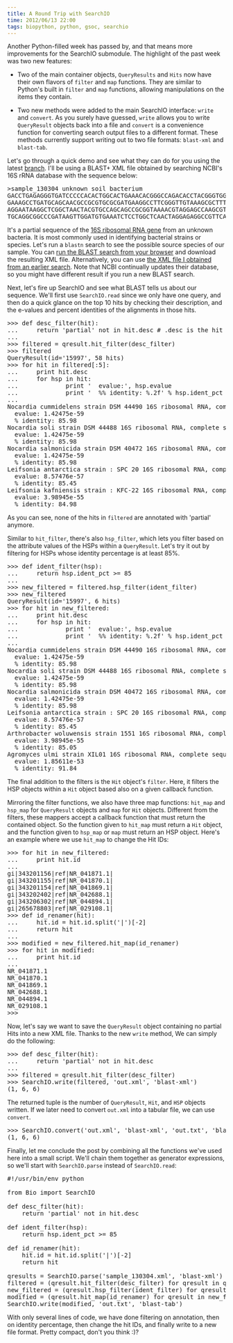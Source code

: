 ```yaml
---
title: A Round Trip with SearchIO
time: 2012/06/13 22:00
tags: biopython, python, gsoc, searchio
---
```

 
Another Python-filled week has passed by, and that means more improvements for the SearchIO submodule. The highlight of the past week was two new features:

* Two of the main container objects, `QueryResults` and `Hits` now have their own flavors of `filter` and `map` functions. They are similar to Python's built in `filter` and `map` functions, allowing manipulations on the items they contain.

* Two new methods were added to the main SearchIO interface: `write` and `convert`. As you surely have guessed, `write` allows you to write `QueryResult` objects back into a file and `convert` is a convenience function for converting search output files to a different format. These methods currently support writing out to two file formats: `blast-xml` and `blast-tab`.

Let's go through a quick demo and see what they can do for you using the latest [branch](https://github.com/bow/biopython/tree/searchio). I'll be using a BLAST+ XML file obtained by searching NCBI's 16S rRNA database with the sequence below:

<pre>
>sample_130304 unknown soil bacterium
GACCTGAGAGGGTGATCCCCCACACTGGCACTGAAACACGGGCCAGACACCTACGGGTGGCAGCAGTAGGGAATATTGCACAATGGGC
GAAAGCCTGATGCAGCAACGCCGCGTGCGCGATGAAGGCCTTCGGGTTGTAAAGCGCTTTTCTGGGAGATGAGGAAGGACAGTATCCC
AGGAATAAGGCTCGGCTAACTACGTGCCAGCAGCCGCGGTAAAACGTAGGAGCCAAGCGTTATCCGAATTCACTGGGCGTAAAGCGCG
TGCAGGCGGCCCGATAAGTTGGATGTGAAATCTCCTGGCTCAACTAGGAGAGGCCGTTCAATACTGTTGGGCTTGAGGGCGACAGA
</pre>

It's a partial sequence of the [16S ribosomal RNA gene](http://en.wikipedia.org/wiki/16S_ribosomal_RNA) from an unknown bacteria. It is most commonly used in identifying bacterial strains or species. Let's run a `blastn` search to see the possible source species of our sample. You can [run the BLAST search from your browser](http://blast.ncbi.nlm.nih.gov/Blast.cgi?PAGE_TYPE=BlastSearch&USER_FORMAT_DEFAULTS=on&PAGE=MegaBlast&PROGRAM=blastn&QUERY=%3Esample_130404%0AGACCTGAGAGGGTGATCCCCCACACTGGCACTGAAACACGGGCCAGACACCTACGGGTGGCAGCAGTAGGGAATATTGCACAATGGGCGAAAGCCTGATGCAGCAACGCCGCGTGCGCGATGAAGGCCTTCGGGTTGTAAAGCGCTTTTCTGGGAGATGAGGAAGGACAGTATCCCAGGAATAAGGCTCGGCTAACTACGTGCCAGCAGC&JOB_TITLE=sample_130404&NEWWIN=on&NEWWIN=on&GAPCOSTS=0%200&MATCH_SCORES=1,-2&DATABASE=TL/16S_ribosomal_RNA_Bacteria_and_Archaea&BLAST_PROGRAMS=megaBlast&MAX_NUM_SEQ=500&SHORT_QUERY_ADJUST=on&EXPECT=10&WORD_SIZE=28&REPEATS=repeat_9606&TEMPLATE_TYPE=0&TEMPLATE_LENGTH=0&FILTER=L&FILTER=m&SHOW_OVERVIEW=true&SHOW_LINKOUT=true&ALIGNMENT_VIEW=Pairwise&MASK_CHAR=2&MASK_COLOR=1&GET_SEQUENCE=true&NEW_VIEW=true&NCBI_GI=false&NUM_OVERVIEW=100&DESCRIPTIONS=100&ALIGNMENTS=100&FORMAT_OBJECT=Alignment&FORMAT_TYPE=HTML&SHOW_CDS_FEATURE=false&OLD_BLAST=false) and download the resulting XML file. Alternatively, you can use [the XML file I obtained from an earlier search](/misc/sample_130304.xml). Note that NCBI continually updates their database, so you might have different result if you run a new BLAST search.

Next, let's fire up SearchIO and see what BLAST tells us about our sequence. We'll first use `SearchIO.read` since we only have one query, and then do a quick glance on the top 10 hits by checking their description, and the e-values and percent identities of the alignments in those hits.

<pre lang="python>
>>> from Bio import SearchIO
>>> qresult = SearchIO.read('sample_130304.xml', 'blast-xml')
>>> qresult
QueryResult(id='15997', 500 hits)
>>> for hit in qresult[:5]:
...     print hit.desc
...     for hsp in hit:
...             print '  evalue:', hsp.evalue
...             print '  %% identity: %.2f' % hsp.ident_pct
... 
Anaerolinea thermophila strain UNI-1 16S ribosomal RNA, partial sequence
  evalue: 8.33551e-77
  % identity: 90.95
Levilinea saccharolytica strain KIBI-1 16S ribosomal RNA, partial sequence
  evalue: 2.99798e-76
  % identity: 91.04
Anaerolinea thermolimosa strain IMO-1 16S ribosomal RNA, partial sequence
  evalue: 1.07827e-75
  % identity: 90.87
Bellilinea caldifistulae 16S ribosomal RNA, partial sequence
  evalue: 3.87814e-75
  % identity: 90.57
Clostridium drakei strain : SL1 16S ribosomal RNA, partial sequence
  evalue: 6.58197e-63
  % identity: 87.20
</pre>

As you can see, all of the top 10 hits have one alignment each. The order of these hits are determined by BLAST, so by default the first hit has the alignment with the lowest e-value. It's also obvious that the top 10 results are all hits from partial sequences. Now, let's suppose you want to see if there are hits from complete sequences. One of the new filter function, `hit_filter` lets you do just that.

It takes as its input a callback function whose argument is a Hit object and returns either True or False. If a Hit object returns False, it will be filtered out. Now we can define a boolean function to check for 'partial' and feed it to `hit_filter`:

<pre lang="python">
>>> def desc_filter(hit):
...     return 'partial' not in hit.desc # .desc is the hit property that holds the description
...
>>> filtered = qresult.hit_filter(desc_filter)
>>> filtered
QueryResult(id='15997', 58 hits)
>>> for hit in filtered[:5]:
...     print hit.desc
...     for hsp in hit:
...             print '  evalue:', hsp.evalue
...             print '  %% identity: %.2f' % hsp.ident_pct
... 
Nocardia cummidelens strain DSM 44490 16S ribosomal RNA, complete sequence
  evalue: 1.42475e-59
  % identity: 85.98
Nocardia soli strain DSM 44488 16S ribosomal RNA, complete sequence
  evalue: 1.42475e-59
  % identity: 85.98
Nocardia salmonicida strain DSM 40472 16S ribosomal RNA, complete sequence
  evalue: 1.42475e-59
  % identity: 85.98
Leifsonia antarctica strain : SPC 20 16S ribosomal RNA, complete sequence
  evalue: 8.57476e-57
  % identity: 85.45
Leifsonia kafniensis strain : KFC-22 16S ribosomal RNA, complete sequence
  evalue: 3.98945e-55
  % identity: 84.98
</pre>

As you can see, none of the hits in `filtered` are annotated with 'partial' anymore.

Similar to `hit_filter`, there's also `hsp_filter`, which lets you filter based on the attribute values of the HSPs within a `QueryResult`. Let's try it out by filtering for HSPs whose identity percentage is at least 85%.

<pre lang="python">
>>> def ident_filter(hsp):
...     return hsp.ident_pct >= 85
...
>>> new_filtered = filtered.hsp_filter(ident_filter)
>>> new_filtered
QueryResult(id='15997', 6 hits)
>>> for hit in new_filtered:
...     print hit.desc
...     for hsp in hit:
...             print '  evalue:', hsp.evalue
...             print '  %% identity: %.2f' % hsp.ident_pct
... 
Nocardia cummidelens strain DSM 44490 16S ribosomal RNA, complete sequence
  evalue: 1.42475e-59
  % identity: 85.98
Nocardia soli strain DSM 44488 16S ribosomal RNA, complete sequence
  evalue: 1.42475e-59
  % identity: 85.98
Nocardia salmonicida strain DSM 40472 16S ribosomal RNA, complete sequence
  evalue: 1.42475e-59
  % identity: 85.98
Leifsonia antarctica strain : SPC 20 16S ribosomal RNA, complete sequence
  evalue: 8.57476e-57
  % identity: 85.45
Arthrobacter woluwensis strain 1551 16S ribosomal RNA, complete sequence
  evalue: 3.98945e-55
  % identity: 85.05
Agromyces ulmi strain XIL01 16S ribosomal RNA, complete sequence
  evalue: 1.85611e-53
  % identity: 91.84
</pre>

The final addition to the filters is the `Hit` object's `filter`. Here, it filters the HSP objects within a `Hit` object based also on a given callback function. 

Mirroring the filter functions, we also have three map functions: `hit_map` and `hsp_map` for `QueryResult` objects and `map` for `Hit` objects. Different from the filters, these mappers accept a callback function that must return the contained object. So the function given to `hit_map` must return a `Hit` object, and the function given to `hsp_map` or `map` must return an HSP object. Here's an example where we use `hit_map` to change the Hit IDs:

<pre lang="python">
>>> for hit in new_filtered:
...     print hit.id
... 
gi|343201156|ref|NR_041871.1|
gi|343201155|ref|NR_041870.1|
gi|343201154|ref|NR_041869.1|
gi|343202402|ref|NR_042688.1|
gi|343206302|ref|NR_044894.1|
gi|265678803|ref|NR_029108.1|
>>> def id_renamer(hit):
...     hit.id = hit.id.split('|')[-2]
...     return hit
... 
>>> modified = new_filtered.hit_map(id_renamer)
>>> for hit in modified:
...     print hit.id
... 
NR_041871.1
NR_041870.1
NR_041869.1
NR_042688.1
NR_044894.1
NR_029108.1
>>> 
</pre>

Now, let's say we want to save the `QueryResult` object containing no partial Hits into a new XML file. Thanks to the new `write` method, We can simply do the following:

<pre lang="python">
>>> def desc_filter(hit):
...     return 'partial' not in hit.desc
...
>>> filtered = qresult.hit_filter(desc_filter)
>>> SearchIO.write(filtered, 'out.xml', 'blast-xml')
(1, 6, 6)
</pre>

The returned tuple is the number of `QueryResult`, `Hit`, and `HSP` objects written. If we later need to convert `out.xml` into a tabular file, we can use `convert`. 

<pre lang="python">
>>> SearchIO.convert('out.xml', 'blast-xml', 'out.txt', 'blast-tab')
(1, 6, 6)
</pre>

Finally, let me conclude the post by combining all the functions we've used here into a small script. We'll chain them together as generator expressions, so we'll start with `SearchIO.parse` instead of `SearchIO.read`:

<pre lang="python">
#!/usr/bin/env python

from Bio import SearchIO

def desc_filter(hit):
    return 'partial' not in hit.desc

def ident_filter(hsp):
    return hsp.ident_pct >= 85

def id_renamer(hit):
    hit.id = hit.id.split('|')[-2]
    return hit

qresults = SearchIO.parse('sample_130304.xml', 'blast-xml')
filtered = (qresult.hit_filter(desc_filter) for qresult in qresults)
new_filtered = (qresult.hsp_filter(ident_filter) for qresult in filtered)
modified = (qresult.hit_map(id_renamer) for qresult in new_filtered)
SearchIO.write(modified, 'out.txt', 'blast-tab')
</pre>

With only several lines of code, we have done filtering on annotation, then on identity percentage, then change the hit IDs, and finally write to a new file format. Pretty compact, don't you think :)?

